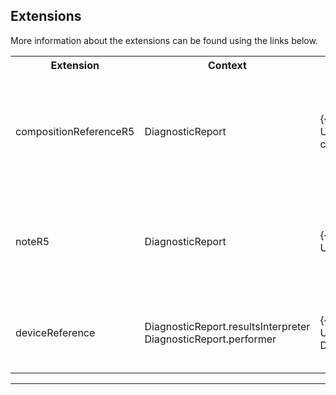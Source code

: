 ## Extensions

More information about the extensions can be found using the links below.

<table class="assets" title="Extension list">
<tr>
<th class="width20">Extension</th>
<th class="width20">Context</th>
<th class="width30">Link</th>
<th class="width30">Comment</th>
</tr>
<tr>
<td>compositionReferenceR5</td>
<td>DiagnosticReport</td>
<td>{{pagelink:Extension-UKCore-compositionReference}}</td>
<td>A Composition reference for a DiagnosticReport. This is a R5 backport, for more details, see {{pagelink:Library-Extensions-PreAdopt}}.</td>
</tr>
<tr>
<td>noteR5</td>
<td>DiagnosticReport</td>
<td>{{pagelink:Extension-UKCore-note}}</td>
<td>Comments about the diagnostic report. This is a R5 backport, for more details, see {{pagelink:Library-Extensions-PreAdopt}}.</td>
</tr>
<tr>
<td>deviceReference</td>
<td>DiagnosticReport.resultsInterpreter<br>DiagnosticReport.performer</td>
<td>{{pagelink:Extension-UKCore-DeviceReference}}</td>
<td>A reference to a Device which interprets / performs the results of the DiagnosticReport.</td>
</tr>

</table>

---
